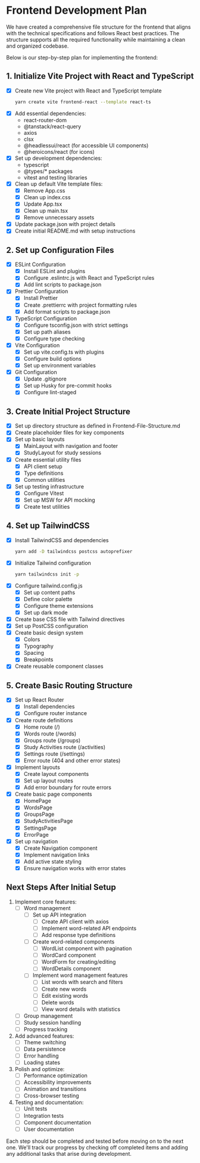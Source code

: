 # Frontend Development Plan

We have created a comprehensive file structure for the frontend that aligns with the technical specifications and follows React best practices. The structure supports all the required functionality while maintaining a clean and organized codebase.

Below is our step-by-step plan for implementing the frontend:

## 1. Initialize Vite Project with React and TypeScript
- [x] Create new Vite project with React and TypeScript template
  ```bash
  yarn create vite frontend-react --template react-ts
  ```
- [x] Add essential dependencies:
  - react-router-dom
  - @tanstack/react-query
  - axios
  - clsx
  - @headlessui/react (for accessible UI components)
  - @heroicons/react (for icons)
- [x] Set up development dependencies:
  - typescript
  - @types/* packages
  - vitest and testing libraries
- [x] Clean up default Vite template files:
  - [x] Remove App.css
  - [x] Clean up index.css
  - [x] Update App.tsx
  - [x] Clean up main.tsx
  - [x] Remove unnecessary assets
- [x] Update package.json with project details
- [x] Create initial README.md with setup instructions

## 2. Set up Configuration Files
- [x] ESLint Configuration
  - [x] Install ESLint and plugins
  - [x] Configure .eslintrc.js with React and TypeScript rules
  - [x] Add lint scripts to package.json
- [x] Prettier Configuration
  - [x] Install Prettier
  - [x] Create .prettierrc with project formatting rules
  - [x] Add format scripts to package.json
- [x] TypeScript Configuration
  - [x] Configure tsconfig.json with strict settings
  - [x] Set up path aliases
  - [x] Configure type checking
- [x] Vite Configuration
  - [x] Set up vite.config.ts with plugins
  - [x] Configure build options
  - [x] Set up environment variables
- [x] Git Configuration
  - [x] Update .gitignore
  - [x] Set up Husky for pre-commit hooks
  - [x] Configure lint-staged

## 3. Create Initial Project Structure
- [x] Set up directory structure as defined in Frontend-File-Structure.md
- [x] Create placeholder files for key components
- [x] Set up basic layouts
  - [x] MainLayout with navigation and footer
  - [x] StudyLayout for study sessions
- [x] Create essential utility files
  - [x] API client setup
  - [x] Type definitions
  - [x] Common utilities
- [x] Set up testing infrastructure
  - [x] Configure Vitest
  - [x] Set up MSW for API mocking
  - [x] Create test utilities

## 4. Set up TailwindCSS
- [x] Install TailwindCSS and dependencies
  ```bash
  yarn add -D tailwindcss postcss autoprefixer
  ```
- [x] Initialize Tailwind configuration
  ```bash
  yarn tailwindcss init -p
  ```
- [x] Configure tailwind.config.js
  - [x] Set up content paths
  - [x] Define color palette
  - [x] Configure theme extensions
  - [x] Set up dark mode
- [x] Create base CSS file with Tailwind directives
- [x] Set up PostCSS configuration
- [x] Create basic design system
  - [x] Colors
  - [x] Typography
  - [x] Spacing
  - [x] Breakpoints
- [x] Create reusable component classes

## 5. Create Basic Routing Structure
- [x] Set up React Router
  - [x] Install dependencies
  - [x] Configure router instance
- [x] Create route definitions
  - [x] Home route (/)
  - [x] Words route (/words)
  - [x] Groups route (/groups)
  - [x] Study Activities route (/activities)
  - [x] Settings route (/settings)
  - [x] Error route (404 and other error states)
- [x] Implement layouts
  - [x] Create layout components
  - [x] Set up layout routes
  - [x] Add error boundary for route errors
- [x] Create basic page components
  - [x] HomePage
  - [x] WordsPage
  - [x] GroupsPage
  - [x] StudyActivitiesPage
  - [x] SettingsPage
  - [x] ErrorPage
- [x] Set up navigation
  - [x] Create Navigation component
  - [x] Implement navigation links
  - [x] Add active state styling
  - [x] Ensure navigation works with error states

## Next Steps After Initial Setup
1. Implement core features:
   - [ ] Word management
     - [ ] Set up API integration
       - [ ] Create API client with axios
       - [ ] Implement word-related API endpoints
       - [ ] Add response type definitions
     - [ ] Create word-related components
       - [ ] WordList component with pagination
       - [ ] WordCard component
       - [ ] WordForm for creating/editing
       - [ ] WordDetails component
     - [ ] Implement word management features
       - [ ] List words with search and filters
       - [ ] Create new words
       - [ ] Edit existing words
       - [ ] Delete words
       - [ ] View word details with statistics
   - [ ] Group management
   - [ ] Study session handling
   - [ ] Progress tracking

2. Add advanced features:
   - [ ] Theme switching
   - [ ] Data persistence
   - [ ] Error handling
   - [ ] Loading states

3. Polish and optimize:
   - [ ] Performance optimization
   - [ ] Accessibility improvements
   - [ ] Animation and transitions
   - [ ] Cross-browser testing

4. Testing and documentation:
   - [ ] Unit tests
   - [ ] Integration tests
   - [ ] Component documentation
   - [ ] User documentation

Each step should be completed and tested before moving on to the next one. We'll track our progress by checking off completed items and adding any additional tasks that arise during development.

